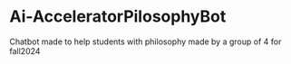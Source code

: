 # Ai-AcceleratorPilosophyBot
Chatbot made to help students with philosophy made by a group of 4 for fall2024 
